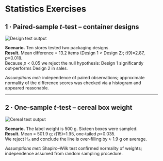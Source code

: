 # Statistics Exercises

## 1 · Paired‑sample *t*‑test – container designs

![Design test output](/rsch-prop-portfolio/paired-t-test-1-design.png)

**Scenario.** Ten stores tested two packaging designs.  
**Result.** Mean difference = 13.2 items (Design 1 > Design 2); *t*(9)=2.87, *p*=0.018.  
Because *p* \< 0.05 we reject the null hypothesis: Design 1 significantly out‑performs Design 2 in sales.

_Assumptions met_: independence of paired observations; approximate normality of the difference scores was checked via a histogram and appeared reasonable.

---

## 2 · One‑sample *t*‑test – cereal box weight

![Cereal test output](/rsch-prop-portfolio/sample-t-test-2-cereal.png)

**Scenario.** The label weight is 500 g. Sixteen boxes were sampled.  
**Result.** Mean = 501.9 g; *t*(15)=1.95, one‑tailed *p*=0.035.  
We reject H₀ and conclude the line is over‑filling by ≈ 1.9 g on average.

_Assumptions met_: Shapiro–Wilk test confirmed normality of weights; independence assumed from random sampling procedure.
